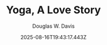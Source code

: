 ---
title: "Yoga, A Love Story"
date: "2025-08-16T19:43:17.443Z"
author: "Douglas W. Davis"
read_year: "NO"
recommendation: '3'
url: /bookshelf/yoga-a-love-story
---
